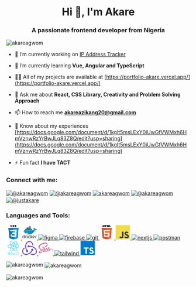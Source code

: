<h1 align="center">Hi 👋, I'm Akare</h1>
<h3 align="center">A passionate frontend developer from Nigeria</h3>

<p align="left"> <img src="https://komarev.com/ghpvc/?username=akareagwom&label=Profile%20views&color=0e75b6&style=flat" alt="akareagwom" /> </p>

- 🔭 I’m currently working on [IP Address Tracker](https://github.com/akareagwom/IP-Address-Tracker)

- 🌱 I’m currently learning **Vue, Angular and TypeScript**

- 👨‍💻 All of my projects are available at [https://portfolio-akare.vercel.app/](https://portfolio-akare.vercel.app/)

- 💬 Ask me about **React, CSS Library, Creativity and Problem Solving Approach**

- 📫 How to reach me **akareazikang20@gmail.com**

- 📄 Know about my experiences [https://docs.google.com/document/d/1kgIt5msLExY0iUwGfVWMxh6HmVznwRzYrBwJLq83Z8Q/edit?usp=sharing](https://docs.google.com/document/d/1kgIt5msLExY0iUwGfVWMxh6HmVznwRzYrBwJLq83Z8Q/edit?usp=sharing)

- ⚡ Fun fact **I have TACT**

<h3 align="left">Connect with me:</h3>
<p align="left">
<a href="https://codepen.io/@akareagwom" target="blank"><img align="center" src="https://raw.githubusercontent.com/rahuldkjain/github-profile-readme-generator/master/src/images/icons/Social/codepen.svg" alt="@akareagwom" height="30" width="40" /></a>
<a href="https://dev.to/@akareagwom" target="blank"><img align="center" src="https://raw.githubusercontent.com/rahuldkjain/github-profile-readme-generator/master/src/images/icons/Social/devto.svg" alt="@akareagwom" height="30" width="40" /></a>
<a href="https://twitter.com/akareagwom" target="blank"><img align="center" src="https://raw.githubusercontent.com/rahuldkjain/github-profile-readme-generator/master/src/images/icons/Social/twitter.svg" alt="akareagwom" height="30" width="40" /></a>
<a href="https://codesandbox.com/@akareagwom" target="blank"><img align="center" src="https://raw.githubusercontent.com/rahuldkjain/github-profile-readme-generator/master/src/images/icons/Social/codesandbox.svg" alt="@akareagwom" height="30" width="40" /></a>
<a href="https://instagram.com/@justakare" target="blank"><img align="center" src="https://raw.githubusercontent.com/rahuldkjain/github-profile-readme-generator/master/src/images/icons/Social/instagram.svg" alt="@justakare" height="30" width="40" /></a>
</p>

<h3 align="left">Languages and Tools:</h3>
<p align="left"> <a href="https://www.w3schools.com/css/" target="_blank" rel="noreferrer"> <img src="https://raw.githubusercontent.com/devicons/devicon/master/icons/css3/css3-original-wordmark.svg" alt="css3" width="40" height="40"/> </a> <a href="https://www.docker.com/" target="_blank" rel="noreferrer"> <img src="https://raw.githubusercontent.com/devicons/devicon/master/icons/docker/docker-original-wordmark.svg" alt="docker" width="40" height="40"/> </a> <a href="https://www.figma.com/" target="_blank" rel="noreferrer"> <img src="https://www.vectorlogo.zone/logos/figma/figma-icon.svg" alt="figma" width="40" height="40"/> </a> <a href="https://firebase.google.com/" target="_blank" rel="noreferrer"> <img src="https://www.vectorlogo.zone/logos/firebase/firebase-icon.svg" alt="firebase" width="40" height="40"/> </a> <a href="https://git-scm.com/" target="_blank" rel="noreferrer"> <img src="https://www.vectorlogo.zone/logos/git-scm/git-scm-icon.svg" alt="git" width="40" height="40"/> </a> <a href="https://www.w3.org/html/" target="_blank" rel="noreferrer"> <img src="https://raw.githubusercontent.com/devicons/devicon/master/icons/html5/html5-original-wordmark.svg" alt="html5" width="40" height="40"/> </a> <a href="https://developer.mozilla.org/en-US/docs/Web/JavaScript" target="_blank" rel="noreferrer"> <img src="https://raw.githubusercontent.com/devicons/devicon/master/icons/javascript/javascript-original.svg" alt="javascript" width="40" height="40"/> </a> <a href="https://nextjs.org/" target="_blank" rel="noreferrer"> <img src="https://cdn.worldvectorlogo.com/logos/nextjs-2.svg" alt="nextjs" width="40" height="40"/> </a> <a href="https://postman.com" target="_blank" rel="noreferrer"> <img src="https://www.vectorlogo.zone/logos/getpostman/getpostman-icon.svg" alt="postman" width="40" height="40"/> </a> <a href="https://reactjs.org/" target="_blank" rel="noreferrer"> <img src="https://raw.githubusercontent.com/devicons/devicon/master/icons/react/react-original-wordmark.svg" alt="react" width="40" height="40"/> </a> <a href="https://redux.js.org" target="_blank" rel="noreferrer"> <img src="https://raw.githubusercontent.com/devicons/devicon/master/icons/redux/redux-original.svg" alt="redux" width="40" height="40"/> </a> <a href="https://sass-lang.com" target="_blank" rel="noreferrer"> <img src="https://raw.githubusercontent.com/devicons/devicon/master/icons/sass/sass-original.svg" alt="sass" width="40" height="40"/> </a> <a href="https://tailwindcss.com/" target="_blank" rel="noreferrer"> <img src="https://www.vectorlogo.zone/logos/tailwindcss/tailwindcss-icon.svg" alt="tailwind" width="40" height="40"/> </a> <a href="https://www.typescriptlang.org/" target="_blank" rel="noreferrer"> <img src="https://raw.githubusercontent.com/devicons/devicon/master/icons/typescript/typescript-original.svg" alt="typescript" width="40" height="40"/> </a> </p>

<p><img align="left" src="https://github-readme-stats.vercel.app/api/top-langs?username=akareagwom&show_icons=true&locale=en&layout=compact" alt="akareagwom" /></p>

<p>&nbsp;<img align="center" src="https://github-readme-stats.vercel.app/api?username=akareagwom&show_icons=true&locale=en" alt="akareagwom" /></p>

<p><img align="center" src="https://github-readme-streak-stats.herokuapp.com/?user=akareagwom&" alt="akareagwom" /></p>


